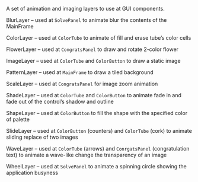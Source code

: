 A set of animation and imaging layers to use at GUI components.

BlurLayer – used at `SolvePanel` to animate blur the contents of the MainFrame

ColorLayer – used at `ColorTube` to animate of fill and erase tube’s color cells

FlowerLayer – used at `CongratsPanel` to draw and rotate 2-color flower

ImageLayer – used at `ColorTube` and `ColorButton` to draw a static image

PatternLayer – used at `MainFrame` to draw a tiled background

ScaleLayer – used at `CongratsPanel` for image zoom animation

ShadeLayer – used at `ColorTube` and `ColorButton` to animate fade in and fade out of the control’s shadow and outline

ShapeLayer – used at `ColorButton` to fill the shape with the specified color of palette

SlideLayer – used at `ColorButton` (counters) and `ColorTube` (cork) to animate sliding replace of two images

WaveLayer – used at `ColorTube` (arrows) and `ConrgatsPanel` (congratulation text) to animate a wave-like change the transparency of an image

WheelLayer – used at `SolvePanel` to animate a spinning circle showing the application busyness
